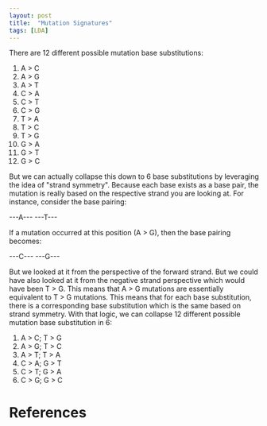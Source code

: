 ```yaml
---
layout: post
title:  "Mutation Signatures"
tags: [LDA]
---
```


There are 12 different possible mutation base substitutions:

1. A > C
1. A > G
1. A > T
1. C > A
1. C > T
1. C > G
1. T > A
1. T > C
1. T > G
1. G > A
1. G > T
1. G > C

But we can actually collapse this down to 6 base substitutions by leveraging the idea of "strand symmetry". Because each base exists as a base pair, the mutation is really based on the respective strand you are looking at. For instance, consider the base pairing:

---A---
---T---

If a mutation occurred at this position (A > G), then the base pairing becomes:

---C---
---G---

But we looked at it from the perspective of the forward strand. But we could have also looked at it from the negative strand perspective which would have been T > G. This means that A > G mutations are essentially equivalent to T > G mutations. This means that for each base substitution, there is a corresponding base substitution which is the same based on strand symmetry. With that logic, we can collapse 12 different possible mutation base substitution in 6:

1. A > C; T > G
1. A > G; T > C 
1. A > T; T > A
1. C > A; G > T
1. C > T; G > A
1. C > G; G > C

# References

